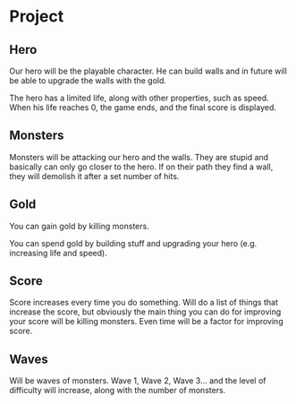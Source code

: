 # Project

## Hero

Our hero will be the playable character. He can build walls and in future will be able to upgrade the walls with the gold.

The hero has a limited life, along with other properties, such as speed. When his life reaches 0, the game ends, and the final score is displayed.

## Monsters

Monsters will be attacking our hero and the walls. They are stupid and basically can only go closer to the hero. If on their path they find a wall, they will demolish it after a set number of hits.

## Gold

You can gain gold by killing monsters.

You can spend gold by building stuff and upgrading your hero (e.g. increasing life and speed).

## Score

Score increases every time you do something. Will do a list of things that increase the score, but obviously the main thing you can do for improving your score will be killing monsters. Even time will be a factor for improving score.

## Waves

Will be waves of monsters. Wave 1, Wave 2, Wave 3... and the level of difficulty will increase, along with the number of monsters.
